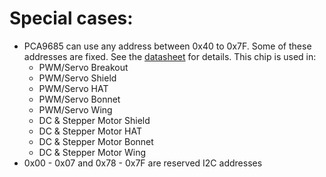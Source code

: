 <!--- SPDX-FileCopyrightText: 2022 Alec Delaney for Adafruit Industries --->
<!--- SPDX-License-Identifier: MIT --->

# Special cases:

- PCA9685 can use any address between 0x40 to 0x7F.  Some of these addresses are fixed.  See the
  [datasheet](https://cdn-shop.adafruit.com/datasheets/PCA9685.pdf) for details.  This chip is used in: 
    - PWM/Servo Breakout
    - PWM/Servo Shield
    - PWM/Servo HAT
    - PWM/Servo Bonnet
    - PWM/Servo Wing
    - DC & Stepper Motor Shield
    - DC & Stepper Motor HAT
    - DC & Stepper Motor Bonnet
    - DC & Stepper Motor Wing
- 0x00 - 0x07 and 0x78 - 0x7F are reserved I2C addresses
